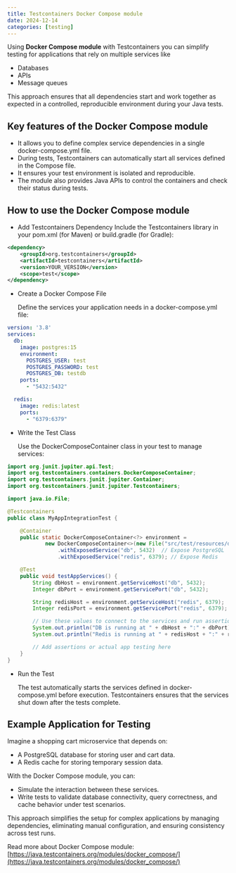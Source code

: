 ```yaml
---
title: Testcontainers Docker Compose module
date: 2024-12-14
categories: [testing]
---
```


Using **Docker Compose module** with Testcontainers you can simplify testing for applications that rely on multiple services like

- Databases
- APIs
- Message queues

This approach ensures that all dependencies start and work together as expected in a controlled, reproducible environment during your Java tests.

## Key features of the Docker Compose module

- It allows you to define complex service dependencies in a single docker-compose.yml file.
- During tests, Testcontainers can automatically start all services defined in the Compose file.
- It ensures your test environment is isolated and reproducible.
- The module also provides Java APIs to control the containers and check their status during tests.

## How to use the Docker Compose module

- Add Testcontainers Dependency
Include the Testcontainers library in your pom.xml (for Maven) or build.gradle (for Gradle):

```xml
<dependency>
    <groupId>org.testcontainers</groupId>
    <artifactId>testcontainers</artifactId>
    <version>YOUR_VERSION</version>
    <scope>test</scope>
</dependency>
```

- Create a Docker Compose File
  
  Define the services your application needs in a docker-compose.yml file:

```yaml
version: '3.8'
services:
  db:
    image: postgres:15
    environment:
      POSTGRES_USER: test
      POSTGRES_PASSWORD: test
      POSTGRES_DB: testdb
    ports:
      - "5432:5432"

  redis:
    image: redis:latest
    ports:
      - "6379:6379"
```

- Write the Test Class
  
  Use the DockerComposeContainer class in your test to manage services:

```java
import org.junit.jupiter.api.Test;
import org.testcontainers.containers.DockerComposeContainer;
import org.testcontainers.junit.jupiter.Container;
import org.testcontainers.junit.jupiter.Testcontainers;

import java.io.File;

@Testcontainers
public class MyAppIntegrationTest {

    @Container
    public static DockerComposeContainer<?> environment =
            new DockerComposeContainer<>(new File("src/test/resources/docker-compose.yml"))
                .withExposedService("db", 5432)  // Expose PostgreSQL
                .withExposedService("redis", 6379); // Expose Redis

    @Test
    public void testAppServices() {
        String dbHost = environment.getServiceHost("db", 5432);
        Integer dbPort = environment.getServicePort("db", 5432);

        String redisHost = environment.getServiceHost("redis", 6379);
        Integer redisPort = environment.getServicePort("redis", 6379);

        // Use these values to connect to the services and run assertions
        System.out.println("DB is running at " + dbHost + ":" + dbPort);
        System.out.println("Redis is running at " + redisHost + ":" + redisPort);

        // Add assertions or actual app testing here
    }
}
```

- Run the Test

  The test automatically starts the services defined in docker-compose.yml before execution.
  Testcontainers ensures that the services shut down after the tests complete.

## Example Application for Testing

Imagine a shopping cart microservice that depends on:

- A PostgreSQL database for storing user and cart data.
- A Redis cache for storing temporary session data.

With the Docker Compose module, you can:

- Simulate the interaction between these services.
- Write tests to validate database connectivity, query correctness, and cache behavior under test scenarios.

This approach simplifies the setup for complex applications by managing dependencies, eliminating manual configuration, and ensuring consistency across test runs.

Read more about Docker Compose module:
[https://java.testcontainers.org/modules/docker_compose/](https://java.testcontainers.org/modules/docker_compose/)